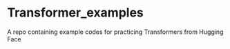 # Transformer_examples
A repo containing example codes for practicing Transformers from Hugging Face

